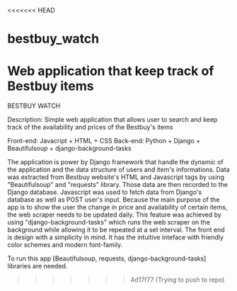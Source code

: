 <<<<<<< HEAD
# bestbuy_watch
Web application that keep track of Bestbuy items
=======
BESTBUY WATCH

Description: Simple web application that allows user to search and keep track of the availability and prices of the Bestbuy's items

Front-end: Javacript + HTML + CSS
Back-end: Python + Django + Beautifulsoup + django-background-tasks

The application is power by Django framework that handle the dynamic of the application and the data structure of users and item's informations.
Data was extracted from Bestbuy website's HTML and Javascript tags by using "Beautifulsoup" and "requests" library.
Those data are then recorded to the Django database.
Javascript was used to fetch data from Django's database as well as POST user's input.
Because the main purpose of the app is to show the user the change in price and availability of certain items, the web scraper needs to be updated daily.
This feature was achieved by using "django-background-tasks" which runs the web scraper on the background while allowing it to be repeated at a set interval.
The front end is design with a simplicity in mind. It has the intuitive inteface with friendly color schemes and modern font-family.

To run this app [Beautifulsoup, requests, django-background-tasks] libraries are needed.
>>>>>>> 4d17f77 (Trying to push to repo)
